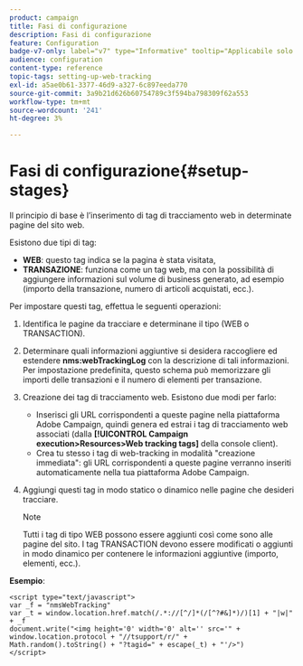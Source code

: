 ```yaml
---
product: campaign
title: Fasi di configurazione
description: Fasi di configurazione
feature: Configuration
badge-v7-only: label="v7" type="Informative" tooltip="Applicabile solo a Campaign Classic v7"
audience: configuration
content-type: reference
topic-tags: setting-up-web-tracking
exl-id: a5ae0b61-3377-46d9-a327-6c897eeda770
source-git-commit: 3a9b21d626b60754789c3f594ba798309f62a553
workflow-type: tm+mt
source-wordcount: '241'
ht-degree: 3%

---
```


# Fasi di configurazione{#setup-stages}

Il principio di base è l’inserimento di tag di tracciamento web in determinate pagine del sito web.

Esistono due tipi di tag:

* **WEB**: questo tag indica se la pagina è stata visitata,
* **TRANSAZIONE**: funziona come un tag web, ma con la possibilità di aggiungere informazioni sul volume di business generato, ad esempio (importo della transazione, numero di articoli acquistati, ecc.).

Per impostare questi tag, effettua le seguenti operazioni:

1. Identifica le pagine da tracciare e determinane il tipo (WEB o TRANSACTION).
1. Determinare quali informazioni aggiuntive si desidera raccogliere ed estendere **nms:webTrackingLog** con la descrizione di tali informazioni. Per impostazione predefinita, questo schema può memorizzare gli importi delle transazioni e il numero di elementi per transazione.
1. Creazione dei tag di tracciamento web. Esistono due modi per farlo:

   * Inserisci gli URL corrispondenti a queste pagine nella piattaforma Adobe Campaign, quindi genera ed estrai i tag di tracciamento web associati (dalla **[!UICONTROL Campaign execution>Resources>Web tracking tags]** della console client).
   * Crea tu stesso i tag di web-tracking in modalità &quot;creazione immediata&quot;: gli URL corrispondenti a queste pagine verranno inseriti automaticamente nella tua piattaforma Adobe Campaign.

1. Aggiungi questi tag in modo statico o dinamico nelle pagine che desideri tracciare.

   >[!NOTE]
   >
   >Tutti i tag di tipo WEB possono essere aggiunti così come sono alle pagine del sito. I tag TRANSACTION devono essere modificati o aggiunti in modo dinamico per contenere le informazioni aggiuntive (importo, elementi, ecc.).

**Esempio**:

```
<script type="text/javascript">
var _f = "nmsWebTracking"
var _t = window.location.href.match(/.*://[^/]*(/[^?#&]*)/)[1] + "|w|" + _f
document.write("<img height='0' width='0' alt='' src='" +
window.location.protocol + "//tsupport/r/" +
Math.random().toString() + "?tagid=" + escape(_t) + "'/>")
</script>
```
